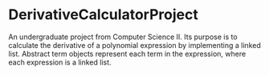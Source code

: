 # DerivativeCalculatorProject
An undergraduate project from Computer Science II. Its purpose is to calculate the derivative of
a polynomial expression by implementing a linked list. Abstract term objects represent each term in
the expression, where each expression is a linked list.

